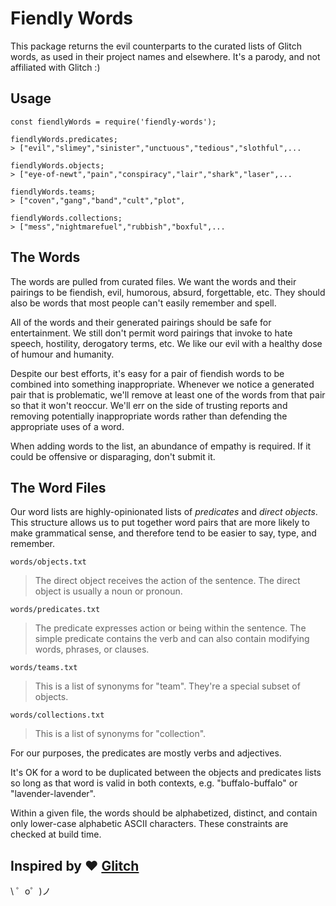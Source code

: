 Fiendly Words
=================

This package returns the evil counterparts to the curated lists of Glitch words, as used in their project names and elsewhere. It's a parody, and not affiliated with Glitch :)

Usage
---

```
const fiendlyWords = require('fiendly-words');

fiendlyWords.predicates;
> ["evil","slimey","sinister","unctuous","tedious","slothful",...

fiendlyWords.objects;
> ["eye-of-newt","pain","conspiracy","lair","shark","laser",...

fiendlyWords.teams;
> ["coven","gang","band","cult","plot",

fiendlyWords.collections;
> ["mess","nightmarefuel","rubbish","boxful",...
```


The Words
---------

The words are pulled from curated files. We want the words and their pairings to be fiendish, evil, humorous, absurd, forgettable, etc.  They should also be words that most people can't easily remember and spell.

All of the words and their generated pairings should be safe for entertainment. We still don't permit word pairings that invoke to hate speech, hostility, derogatory terms, etc. We like our evil with a healthy dose of humour and humanity.

Despite our best efforts, it's easy for a pair of fiendish words to be combined into something inappropriate. Whenever we notice a generated pair that is problematic, we'll remove at least one of the words from that pair so that it won't reoccur. We'll err on the side of trusting reports and removing potentially inappropriate words rather than defending the appropriate uses of a word.

When adding words to the list, an abundance of empathy is required. If it could be offensive or disparaging, don't submit it. 

The Word Files
--------------

Our word lists are highly-opinionated lists of *predicates* and *direct objects*.  This structure allows us to put together word pairs that are more likely to make grammatical sense, and therefore tend to be easier to say, type, and remember.

`words/objects.txt`

> The direct object receives the action of the sentence. The direct object is usually a noun or pronoun.

`words/predicates.txt`

> The predicate expresses action or being within the sentence. The simple predicate contains the verb and can also contain modifying words, phrases, or clauses.

`words/teams.txt`

> This is a list of synonyms for "team".  They're a special subset of objects.

`words/collections.txt`

> This is a list of synonyms for "collection".

For our purposes, the predicates are mostly verbs and adjectives.

It's OK for a word to be duplicated between the objects and predicates lists so long as that word is valid in both contexts,  e.g. "buffalo-buffalo" or "lavender-lavender".

Within a given file, the words should be alphabetized, distinct, and contain only lower-case alphabetic ASCII characters.  These constraints are checked at build time.

Inspired by :heart:  [Glitch](https://glitch.com/)
-------------------

\ ゜o゜)ノ
